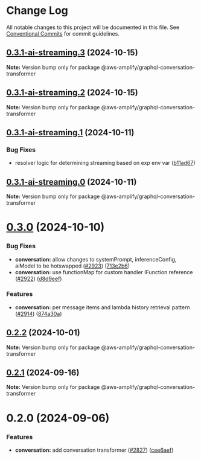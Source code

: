 # Change Log

All notable changes to this project will be documented in this file.
See [Conventional Commits](https://conventionalcommits.org) for commit guidelines.

## [0.3.1-ai-streaming.3](https://github.com/aws-amplify/amplify-category-api/compare/@aws-amplify/graphql-conversation-transformer@0.3.1-ai-streaming.2...@aws-amplify/graphql-conversation-transformer@0.3.1-ai-streaming.3) (2024-10-15)

**Note:** Version bump only for package @aws-amplify/graphql-conversation-transformer

## [0.3.1-ai-streaming.2](https://github.com/aws-amplify/amplify-category-api/compare/@aws-amplify/graphql-conversation-transformer@0.3.1-ai-streaming.1...@aws-amplify/graphql-conversation-transformer@0.3.1-ai-streaming.2) (2024-10-15)

**Note:** Version bump only for package @aws-amplify/graphql-conversation-transformer

## [0.3.1-ai-streaming.1](https://github.com/aws-amplify/amplify-category-api/compare/@aws-amplify/graphql-conversation-transformer@0.3.1-ai-streaming.0...@aws-amplify/graphql-conversation-transformer@0.3.1-ai-streaming.1) (2024-10-11)

### Bug Fixes

- resolver logic for determining streaming based on exp env var ([b11ad67](https://github.com/aws-amplify/amplify-category-api/commit/b11ad67d4347445052a28421c962d3f9b15d7d86))

## [0.3.1-ai-streaming.0](https://github.com/aws-amplify/amplify-category-api/compare/@aws-amplify/graphql-conversation-transformer@0.3.0...@aws-amplify/graphql-conversation-transformer@0.3.1-ai-streaming.0) (2024-10-11)

**Note:** Version bump only for package @aws-amplify/graphql-conversation-transformer

# [0.3.0](https://github.com/aws-amplify/amplify-category-api/compare/@aws-amplify/graphql-conversation-transformer@0.2.2...@aws-amplify/graphql-conversation-transformer@0.3.0) (2024-10-10)

### Bug Fixes

- **conversation:** allow changes to systemPrompt, inferenceConfig, aiModel to be hotswapped ([#2923](https://github.com/aws-amplify/amplify-category-api/issues/2923)) ([713e2b6](https://github.com/aws-amplify/amplify-category-api/commit/713e2b6d52fd17ba29968934e416604564a0132f))
- **conversation:** use functionMap for custom handler IFunction reference ([#2922](https://github.com/aws-amplify/amplify-category-api/issues/2922)) ([d8d9eef](https://github.com/aws-amplify/amplify-category-api/commit/d8d9eefedc5ac411c9dc358a62c2461cfbb6a98a))

### Features

- **conversation:** per message items and lambda history retrieval pattern ([#2914](https://github.com/aws-amplify/amplify-category-api/issues/2914)) ([874a30a](https://github.com/aws-amplify/amplify-category-api/commit/874a30ace18885f63c6be3274f32e4331bca98ed))

## [0.2.2](https://github.com/aws-amplify/amplify-category-api/compare/@aws-amplify/graphql-conversation-transformer@0.2.1...@aws-amplify/graphql-conversation-transformer@0.2.2) (2024-10-01)

**Note:** Version bump only for package @aws-amplify/graphql-conversation-transformer

## [0.2.1](https://github.com/aws-amplify/amplify-category-api/compare/@aws-amplify/graphql-conversation-transformer@0.2.0...@aws-amplify/graphql-conversation-transformer@0.2.1) (2024-09-16)

**Note:** Version bump only for package @aws-amplify/graphql-conversation-transformer

# 0.2.0 (2024-09-06)

### Features

- **conversation:** add conversation transformer ([#2827](https://github.com/aws-amplify/amplify-category-api/issues/2827)) ([cee6aef](https://github.com/aws-amplify/amplify-category-api/commit/cee6aef1358293fe51909a64d1cf9941afc46aba))
